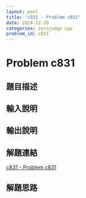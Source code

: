 ```yaml
---
layout: post
title: "c831 - Problem c831"
date: 2024-12-20
categories: zerojudge cpp
problem_id: c831
---
```


# Problem c831

## 題目描述



## 輸入說明



## 輸出說明



## 解題連結

[c831 - Problem c831](https://zerojudge.tw/ShowProblem?problemid=c831)

## 解題思路

